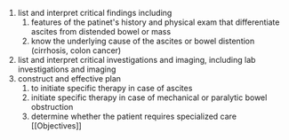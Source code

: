 1. list and interpret critical findings including
	1. features of the patinet's history and physical exam that differentiate ascites from distended bowel or mass 
	2. know the underlying cause of the ascites or bowel distention (cirrhosis, colon cancer)
2. list and interpret critical investigations and imaging, including lab investigations and imaging
3. construct and effective plan 
	1. to initiate specific therapy in case of ascites 
	2. initiate specific therapy in case of mechanical or paralytic bowel obstruction 
	3. determine whether the patient requires specialized care 
[[Objectives]]
